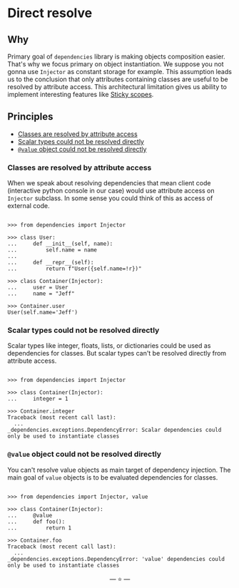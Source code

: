 # Direct resolve

## Why

Primary goal of `dependencies` library is making objects composition easier.
That's why we focus primary on object instantiation. We suppose you not gonna
use `Injector` as constant storage for example. This assumption leads us to the
conclusion that only attributes containing classes are useful to be resolved by
attribute access. This architectural limitation gives us ability to implement
interesting features like [Sticky scopes](./sticky.md).

## Principles

- [Classes are resolved by attribute access](#classes-are-resolved-by-attribute-access)
- [Scalar types could not be resolved directly](#scalar-types-could-not-be-resolved-directly)
- [`@value` object could not be resolved directly](#value-object-could-not-be-resolved-directly)

### Classes are resolved by attribute access

When we speak about resolving dependencies that mean client code (interactive
python console in our case) would use attribute access on `Injector` subclass.
In some sense you could think of this as access of external code.

```pycon

>>> from dependencies import Injector

>>> class User:
...     def __init__(self, name):
...         self.name = name
...
...     def __repr__(self):
...         return f"User({self.name=!r})"

>>> class Container(Injector):
...     user = User
...     name = "Jeff"

>>> Container.user
User(self.name='Jeff')

```

### Scalar types could not be resolved directly

Scalar types like integer, floats, lists, or dictionaries could be used as
dependencies for classes. But scalar types can't be resolved directly from
attribute access.

```pycon

>>> from dependencies import Injector

>>> class Container(Injector):
...     integer = 1

>>> Container.integer
Traceback (most recent call last):
  ...
_dependencies.exceptions.DependencyError: Scalar dependencies could only be used to instantiate classes

```

### `@value` object could not be resolved directly

You can't resolve value objects as main target of dependency injection. The main
goal of `value` objects is to be evaluated dependencies for classes.

```pycon

>>> from dependencies import Injector, value

>>> class Container(Injector):
...     @value
...     def foo():
...         return 1

>>> Container.foo
Traceback (most recent call last):
  ...
_dependencies.exceptions.DependencyError: 'value' dependencies could only be used to instantiate classes

```

<p align="center">&mdash; ⭐ &mdash;</p>
